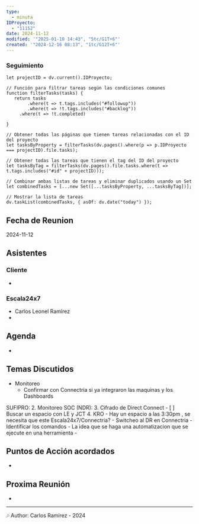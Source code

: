 ```yaml
---
type:
  - minuta
IDProyecto:
  - "11152"
date: 2024-11-12
modified: '"2025-01-10 14:43", "5tc/G1T+6"'
created: '"2024-12-16 08:13", "1tc/G12T+6"'
---
```



### Seguimiento

```dataviewjs
let projectID = dv.current().IDProyecto;

// Función para filtrar tareas según las condiciones comunes
function filterTasks(tasks) {
   return tasks
        .where(t => t.tags.includes("#followup"))
        .where(t => !t.tags.includes("#backlog"))
     .where(t => !t.completed)
        
}

// Obtener todas las páginas que tienen tareas relacionadas con el ID del proyecto
let tasksByProperty = filterTasks(dv.pages().where(p => p.IDProyecto === projectID).file.tasks);

// Obtener todas las tareas que tienen el tag del ID del proyecto
let tasksByTag = filterTasks(dv.pages().file.tasks.where(t => t.tags.includes("#id" + projectID)));

// Combinar ambas listas de tareas y eliminar duplicados usando un Set
let combinedTasks = [...new Set([...tasksByProperty, ...tasksByTag])];

// Mostrar la lista de tareas
dv.taskList(combinedTasks, { asOf: dv.date("today") });
 ```
## Fecha de Reunion
2024-11-12

## Asistentes

### Cliente
* 
### Escala24x7
- Carlos Leonel Ramírez
-  

## Agenda
* 
## Temas Discutidos
*  Monitoreo
	* Confirmar con Connectria si ya integraron  las maquinas y los Dashboards


SUFIPRO:
2. Monitoreo SOC (NDR): 
3. Cifrado de Direct Connect
	- [ ] Buscar un espacio con LE y JCT
4. KRO
	- Hay un espacio a las 3:30pm , se necesita que este Escala24x7/Connectria?
	- Switcheo al DR en Connectria
		- Identificar los comandos
		- La idea que se haga una automatizacion que se ejecute en una herramienta
	- 

## Puntos de Acción acordados
- 

## Proxima Reunión
*   

---
🎶
Author: Carlos Ramírez - 2024
